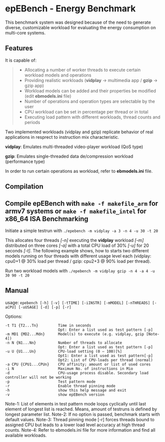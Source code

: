 epEBench - Energy Benchmark
=========================

This benchmark system was designed because of the need to generate diverse, customizable workload for evaluating the energy consumption on multi-core systems. 

Features
-------
It is capable of:

>- Allocating a number of worker threads to execute certain workload models and operations
>- Providing realistic workloads (**vidplay** -> multimedia app / **gzip** -> gzip app)
>- Workload models can be added and their properties be modified (edit **ebmodels.ini** file)
>- Number of operations and operation types are selectable by the user
>- CPU workload can be set in percentage per thread or in total 
>- Executing load pattern with different workloads, thread counts and periods

Two implemented workloads (vidplay and gzip) replicate behavior of real applications in resprect to instruction mix characteristic.

**vidplay**: Emulates multi-threaded video-player workload (QoS type)

**gzip**: Emulates single-threaded data de/compression workload (performance type)

In order to run certain operations as workload, refer to **ebmodels.ini** file.

Compilation
-------
Compile epEBench with ``make -f makefile_arm`` for armv7 systems or ``make -f makefile_intel`` for x86_64 ISA
Benchmarking
-------
Initiate a simple testrun with ``./epebench -m vidplay -a 3 -n 4 -u 30 -t 20``

This allocates four threads *[-n]* executing the **vidplay** workload *[-m]* distributed on three cores *[-a]* with a total CPU load of 30% *[-u]* for 20 seconds *[-t]*.
The following example shows, how to starts two different models running on four threads with different usage level each (vidplay: cpu0+1 @ 30% load per thread / gzip: cpu2+3 @ 90% load per thread).

Run two workload models with ``./epebench -m vidplay gzip -n 4 -a 4 -u 30 90 -t 20``

Manual
-------
usage: ``epebench [-h] [-v] [-tTIME] [-iINSTR] [-mMODEL] [-nTHREADS] [-aCPU] [-uUSAGE] [-d] [-p] [-r]``

Options:

	-t T1 {T2...Tn}	        Time in seconds
	                        Opt: Enter a list used as test pattern [-p]
	-m MD1 {MD2...Mdn}	    Model(s) to execute (e.g. vidplay, gzip [Note-4])
	-n N {N1...Nn}	        Number of threads to allocate
		                    Opt: Enter a list used as test pattern [-p]
	-u U {U1...Un}	        CPU-load setting (0 – 100)[%]
		                    Opt1: Enter a list used as test pattern[-p]
		                    Opt2: List of CPU-loads per thread (normal)
	-a CPU {CPU1...CPUn}	CPU affinity; amount or list of used cores
	-i N	                Maximum No. of instructions in Mio
	-d	                    CPU-usage process disable. Secondary load controller will not be working
	-p	                    Test pattern mode
	-r	                    Enable thread pinning mode
	-h	                    show this help message and exit
	-v 	                    show epEBench version
	
	
Note-1: List of elements in test pattern mode loops cyclically until last element of longest list is reached. Means, amount of testruns is defined by longest parameter list.
Note-2: If no option is passed, benchmark starts with default values.
Note-3: Thread pinning mode [-r] forces threads bound to assigned CPU but leads to a lower load level accuracy at high thread counts.
Note-4: Refer to ebmodels.ini file for more information and find all available workloads.

